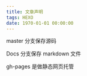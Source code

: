 ```yaml
---
title: 文章声明
tags: HEXO
date: 1970-01-01 00:00:00
---
```


master 分支保存源码

Docs 分支保存 markdown 文件

gh-pages 是做静态网页托管
